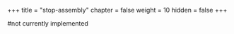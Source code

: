 +++
title = "stop-assembly"
chapter = false
weight = 10
hidden = false
+++

#not currently implemented